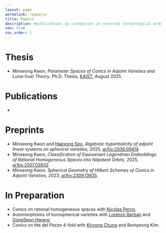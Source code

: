 ```yaml
---
layout: page
permalink: /papers/
title: Papers
description: #publications by categories in reversed chronological order. generated by jekyll-scholar.
nav: true
nav_order: 1
---
```

<!-- _pages/publications.md -->
<!-- <div class="publications"> -->

<!-- {% bibliography -f {{ site.scholar.bibliography }} %} -->

<!-- </div> -->
# Thesis
* Minseong Kwon, *Parameter Spaces of Conics in Adjoint Varieties and Luna-Vust Theory*, Ph.D. Thesis, [KAIST](https://library.kaist.ac.kr/search/ctlgSearch/posesn/view.do?bibctrlno=1142956&se=t0&ty=B&_csrf=6574c1ac-5478-454e-95b7-cf69652264c1), August 2025.

# Publications
* 

# Preprints
* Minseong Kwon and [Haesong Seo](https://sites.google.com/view/haesongseo/home), *Algebraic hyperbolicity of adjoint linear systems on spherical varieties*, 2025, [arXiv:2508.09414](https://arxiv.org/abs/2508.09414).
* Minseong Kwon, *Classification of Equivariant Legendrian Embeddings of Rational Homogeneous Spaces into Nilpotent Orbits*, 2025, [arXiv:2507.03932](https://arxiv.org/abs/2507.03932).
* Minseong Kwon, *Spherical Geometry of Hilbert Schemes of Conics in Adjoint Varieties*, 2023, [arXiv:2309.13935](https://arxiv.org/abs/2309.13935).

# In Preparation
* Conics on rational homogeneous spaces with [Nicolas Perrin](https://perso.pages.math.cnrs.fr/users/nicolas.perrin/).
* Automorphisms of horospherical varieties with [Lorenzo Barban](https://sites.google.com/view/lorenzobarban/) and [DongSeon Hwang](https://ccg.ibs.re.kr/members/).
* Conics on the del Pezzo 4-fold with [Kiryong Chung](https://sites.google.com/site/kiryongchung/home) and Bomyeong Kim.

